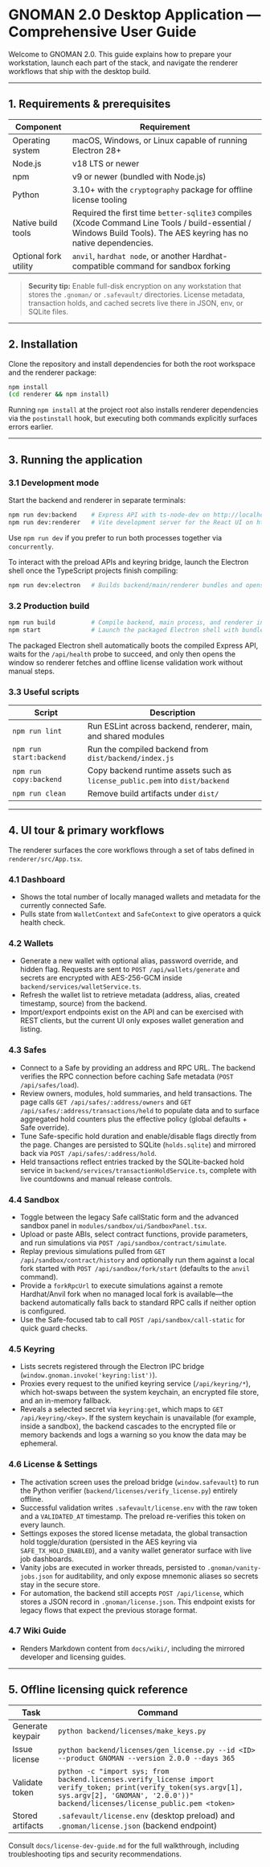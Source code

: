 # GNOMAN 2.0 Desktop Application — Comprehensive User Guide

Welcome to GNOMAN 2.0. This guide explains how to prepare your workstation,
launch each part of the stack, and navigate the renderer workflows that ship
with the desktop build.

---

## 1. Requirements & prerequisites

| Component | Requirement |
| --- | --- |
| Operating system | macOS, Windows, or Linux capable of running Electron 28+ |
| Node.js | v18 LTS or newer |
| npm | v9 or newer (bundled with Node.js) |
| Python | 3.10+ with the `cryptography` package for offline license tooling |
| Native build tools | Required the first time `better-sqlite3` compiles (Xcode Command Line Tools / build-essential / Windows Build Tools). The AES keyring has no native dependencies. |
| Optional fork utility | `anvil`, `hardhat node`, or another Hardhat-compatible command for sandbox forking |

> **Security tip:** Enable full-disk encryption on any workstation that stores
the `.gnoman/` or `.safevault/` directories. License metadata, transaction holds,
and cached secrets live there in JSON, env, or SQLite files.

---

## 2. Installation

Clone the repository and install dependencies for both the root workspace and
the renderer package:

```bash
npm install
(cd renderer && npm install)
```

Running `npm install` at the project root also installs renderer dependencies
via the `postinstall` hook, but executing both commands explicitly surfaces
errors earlier.

---

## 3. Running the application

### 3.1 Development mode

Start the backend and renderer in separate terminals:

```bash
npm run dev:backend    # Express API with ts-node-dev on http://localhost:4399
npm run dev:renderer   # Vite development server for the React UI on http://localhost:5173
```

Use `npm run dev` if you prefer to run both processes together via
`concurrently`.

To interact with the preload APIs and keyring bridge, launch the Electron shell
once the TypeScript projects finish compiling:

```bash
npm run dev:electron   # Builds backend/main/renderer bundles and opens the desktop window
```

### 3.2 Production build

```bash
npm run build          # Compile backend, main process, and renderer into dist/
npm start              # Launch the packaged Electron shell with bundled assets
```

The packaged Electron shell automatically boots the compiled Express API,
waits for the `/api/health` probe to succeed, and only then opens the window so
renderer fetches and offline license validation work without manual steps.

### 3.3 Useful scripts

| Script | Description |
| --- | --- |
| `npm run lint` | Run ESLint across backend, renderer, main, and shared modules |
| `npm run start:backend` | Run the compiled backend from `dist/backend/index.js` |
| `npm run copy:backend` | Copy backend runtime assets such as `license_public.pem` into `dist/backend` |
| `npm run clean` | Remove build artifacts under `dist/` |

---

## 4. UI tour & primary workflows

The renderer surfaces the core workflows through a set of tabs defined in
`renderer/src/App.tsx`.

### 4.1 Dashboard
- Shows the total number of locally managed wallets and metadata for the
  currently connected Safe.
- Pulls state from `WalletContext` and `SafeContext` to give operators a quick
  health check.

### 4.2 Wallets
- Generate a new wallet with optional alias, password override, and hidden flag.
  Requests are sent to `POST /api/wallets/generate` and secrets are encrypted
  with AES-256-GCM inside `backend/services/walletService.ts`.
- Refresh the wallet list to retrieve metadata (address, alias, created
  timestamp, source) from the backend.
- Import/export endpoints exist on the API and can be exercised with REST
  clients, but the current UI only exposes wallet generation and listing.

### 4.3 Safes
- Connect to a Safe by providing an address and RPC URL. The backend verifies the
  RPC connection before caching Safe metadata (`POST /api/safes/load`).
- Review owners, modules, hold summaries, and held transactions. The page calls
  `GET /api/safes/:address/owners` and `GET /api/safes/:address/transactions/held`
  to populate data and to surface aggregated hold counters plus the effective
  policy (global defaults + Safe override).
- Tune Safe-specific hold duration and enable/disable flags directly from the
  page. Changes are persisted to SQLite (`holds.sqlite`) and mirrored back via
  `POST /api/safes/:address/hold`.
- Held transactions reflect entries tracked by the SQLite-backed hold service in
  `backend/services/transactionHoldService.ts`, complete with live countdowns
  and manual release controls.

### 4.4 Sandbox
- Toggle between the legacy Safe callStatic form and the advanced sandbox panel
  in `modules/sandbox/ui/SandboxPanel.tsx`.
- Upload or paste ABIs, select contract functions, provide parameters, and run
  simulations via `POST /api/sandbox/contract/simulate`.
- Replay previous simulations pulled from `GET /api/sandbox/contract/history`
  and optionally run them against a local fork started with
  `POST /api/sandbox/fork/start` (defaults to the `anvil` command).
- Provide a `forkRpcUrl` to execute simulations against a remote Hardhat/Anvil
  fork when no managed local fork is available—the backend automatically falls
  back to standard RPC calls if neither option is configured.
- Use the Safe-focused tab to call `POST /api/sandbox/call-static` for quick
  guard checks.

### 4.5 Keyring
- Lists secrets registered through the Electron IPC bridge (`window.gnoman.invoke('keyring:list')`).
- Proxies every request to the unified keyring service (`/api/keyring/*`), which
  hot-swaps between the system keychain, an encrypted file store, and an
  in-memory fallback.
- Reveals a selected secret via `keyring:get`, which maps to `GET /api/keyring/<key>`.
  If the system keychain is unavailable (for example, inside a sandbox), the
  backend cascades to the encrypted file or memory backends and logs a warning so
  you know the data may be ephemeral.

### 4.6 License & Settings
- The activation screen uses the preload bridge (`window.safevault`) to run the
  Python verifier (`backend/licenses/verify_license.py`) entirely offline.
- Successful validation writes `.safevault/license.env` with the raw token and a
  `VALIDATED_AT` timestamp. The preload re-verifies this token on every launch.
- Settings exposes the stored license metadata, the global transaction hold
  toggle/duration (persisted in the AES keyring via `SAFE_TX_HOLD_ENABLED`), and a
  vanity wallet generator surface with live job dashboards.
- Vanity jobs are executed in worker threads, persisted to `.gnoman/vanity-jobs.json`
  for auditability, and only expose mnemonic aliases so secrets stay in the
  secure store.
- For automation, the backend still accepts `POST /api/license`, which stores a
  JSON record in `.gnoman/license.json`. This endpoint exists for legacy flows
  that expect the previous storage format.

### 4.7 Wiki Guide
- Renders Markdown content from `docs/wiki/`, including the mirrored developer
  and licensing guides.

---

## 5. Offline licensing quick reference

| Task | Command |
| --- | --- |
| Generate keypair | `python backend/licenses/make_keys.py` |
| Issue license | `python backend/licenses/gen_license.py --id <ID> --product GNOMAN --version 2.0.0 --days 365` |
| Validate token | `python -c "import sys; from backend.licenses.verify_license import verify_token; print(verify_token(sys.argv[1], sys.argv[2], 'GNOMAN', '2.0.0'))" backend/licenses/license_public.pem <token>` |
| Stored artifacts | `.safevault/license.env` (desktop preload) and `.gnoman/license.json` (backend endpoint) |

Consult `docs/license-dev-guide.md` for the full walkthrough, including
troubleshooting tips and security recommendations.
